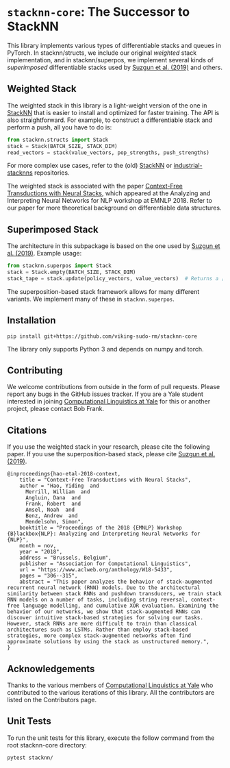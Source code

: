 # `stacknn-core`: The Successor to StackNN
This library implements various types of differentiable stacks and queues in PyTorch. In stacknn/structs, we include our original *weighted* stack implementation, and in stacknn/superpos, we implement several kinds of *superimposed* differentiable stacks used by [Suzgun et al. (2019)](https://arxiv.org/abs/1911.03329v1) and others.

## Weighted Stack

The weighted stack in this library is a light-weight version of the one in [StackNN](https://github.com/viking-sudo-rm/StackNN) that is easier to install and optimized for faster training. The API is also straightforward. For example, to construct a differentiable stack and perform a push, all you have to do is:

```python
from stacknn.structs import Stack
stack = Stack(BATCH_SIZE, STACK_DIM)
read_vectors = stack(value_vectors, pop_strengths, push_strengths)
```

For more complex use cases, refer to the (old) [StackNN](https://github.com/viking-sudo-rm/StackNN) or [industrial-stacknns](https://github.com/viking-sudo-rm/industrial-stacknns) repositories.

The weighted stack is associated with the paper [Context-Free Transductions with Neural Stacks](https://arxiv.org/abs/1809.02836), which appeared at the Analyzing and Interpreting Neural Networks for NLP workshop at EMNLP 2018. Refer to our paper for more theoretical background on differentiable data structures.

## Superimposed Stack

The architecture in this subpackage is based on the one used by [Suzgun et al. (2019)](https://arxiv.org/abs/1911.03329v1). Example usage:

```python
from stacknn.superpos import Stack
stack = Stack.empty(BATCH_SIZE, STACK_DIM)
stack_tape = stack.update(policy_vectors, value_vectors)  # Returns a [batch_size, depth, STACK_DIM] tensor of the stack contents.
```

The superposition-based stack framework allows for many different variants. We implement many of these in `stacknn.superpos`.

## Installation

```shell
pip install git+https://github.com/viking-sudo-rm/stacknn-core
```

The library only supports Python 3 and depends on numpy and torch.

## Contributing

We welcome contributions from outside in the form of pull requests. Please report any bugs in the GitHub issues tracker. If you are a Yale student interested in joining [Computational Linguistics at Yale](http://clay.yale.edu/) for this or another project, please contact Bob Frank.

## Citations

If you use the weighted stack in your research, please cite the following paper. If you use the superposition-based stack, please cite [Suzgun et al. (2019)](https://arxiv.org/abs/1911.03329v1).

```
@inproceedings{hao-etal-2018-context,
    title = "Context-Free Transductions with Neural Stacks",
    author = "Hao, Yiding  and
      Merrill, William  and
      Angluin, Dana  and
      Frank, Robert  and
      Amsel, Noah  and
      Benz, Andrew  and
      Mendelsohn, Simon",
    booktitle = "Proceedings of the 2018 {EMNLP} Workshop {B}lackbox{NLP}: Analyzing and Interpreting Neural Networks for {NLP}",
    month = nov,
    year = "2018",
    address = "Brussels, Belgium",
    publisher = "Association for Computational Linguistics",
    url = "https://www.aclweb.org/anthology/W18-5433",
    pages = "306--315",
    abstract = "This paper analyzes the behavior of stack-augmented recurrent neural network (RNN) models. Due to the architectural similarity between stack RNNs and pushdown transducers, we train stack RNN models on a number of tasks, including string reversal, context-free language modelling, and cumulative XOR evaluation. Examining the behavior of our networks, we show that stack-augmented RNNs can discover intuitive stack-based strategies for solving our tasks. However, stack RNNs are more difficult to train than classical architectures such as LSTMs. Rather than employ stack-based strategies, more complex stack-augmented networks often find approximate solutions by using the stack as unstructured memory.",
}
```

## Acknowledgements

Thanks to the various members of [Computational Linguistics at Yale](http://clay.yale.edu/) who contributed to the various iterations of this library. All the contributors are listed on the Contributors page.

## Unit Tests

To run the unit tests for this library, execute the follow command from the root stacknn-core directory:
```shell
pytest stacknn/
```
